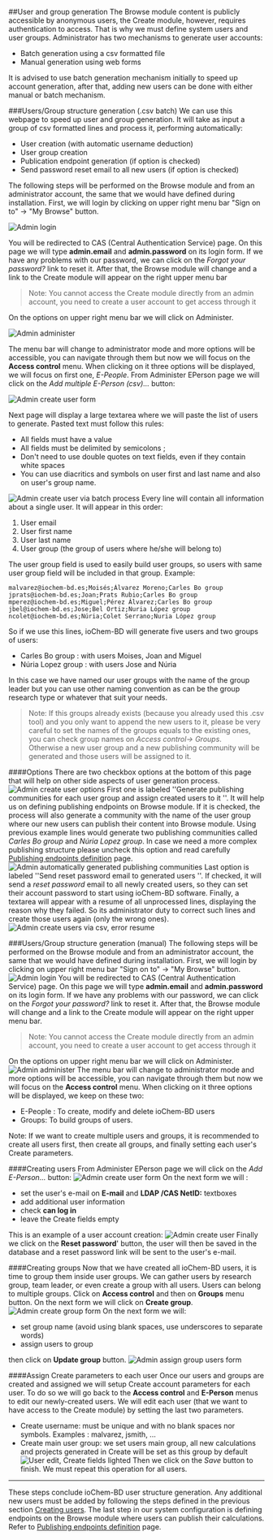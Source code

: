 ##User and group generation
<span id="useraccountgeneration"></span> The Browse module content is publicly accessible by anonymous users, the Create module, however, requires authentication to access. That is why we must define system users and user groups.
Administrator has two mechanisms to generate user accounts:

* Batch generation using a csv formatted file
* Manual generation using web forms

It is advised to use batch generation mechanism initially to speed up account generation, after that, adding new users can be done with either manual or batch mechanism.
<span id="batch"></span>

###Users/Group structure generation (.csv batch)
We can use this webpage to speed up user and group generation. It will take as input a group of csv formatted lines and process it, performing automatically:

* User creation (with automatic username deduction)
* User group creation
* Publication endpoint generation (if option is checked)
* Send password reset email to all new users (if option is checked)

The following steps will be performed on the Browse module and from an administrator account, the same that we would have defined during installation.
First, we will login by clicking on upper right menu bar "Sign on to" -&gt; "My Browse" button.

![Admin login](/images/First_login.png)

You will be redirected to CAS (Central Authentication Service) page.
On this page we will type **admin.email** and **admin.password** on its login form. If we have any problems with our password, we can click on the *Forgot your password?* link to reset it.
After that, the Browse module will change and a link to the Create module will appear on the right upper menu bar

>Note: You cannot access the Create module directly from an admin account, you need to create a user account to get access through it

On the options on upper right menu bar we will click on Administer.

![Admin administer](/images/Admin_administer.png)

The menu bar will change to administrator mode and more options will be accessible, you can navigate through them but now we will focus on the **Access control** menu.
When clicking on it three options will be displayed, we will focus on first one, *E-People*.
From Administer EPerson page we will click on the *Add multiple E-Person (csv)...* button:

![Admin create user form](/images/Admin_createuser.png)

Next page will display a large textarea where we will paste the list of users to generate. Pasted text must follow this rules:

* All fields must have a value
* All fields must be delimited by semicolons ;
* Don't need to use double quotes on text fields, even if they contain white spaces
* You can use diacritics and symbols on user first and last name and also on user's group name.

![Admin create user via batch process](/images/Admin_createuser_csv.png)
Every line will contain all information about a single user. It will appear in this order:

1. User email
2. User first name
3. User last name
4. User group (the group of users where he/she will belong to)

The user group field is used to easily build user groups, so users with same user group field will be included in that group. Example:

```code
malvarez@iochem-bd.es;Moisés;Álvarez Moreno;Carles Bo group
jprats@iochem-bd.es;Joan;Prats Rubio;Carles Bo group
mperez@iochem-bd.es;Miguel;Pérez Álvarez;Carles Bo group
jbel@iochem-bd.es;Jose;Bel Ortiz;Nuria López group
ncolet@iochem-bd.es;Núria;Colet Serrano;Nuria López group
```

So if we use this lines, ioChem-BD will generate five users and two groups of users:

* Carles Bo group : with users Moises, Joan and Miguel
* Núria Lopez group : with users Jose and Núria

In this case we have named our user groups with the name of the group leader but you can use other naming convention as can be the group research type or whatever that suit your needs.

> Note: If this groups already exists (because you already used this .csv tool) and you only want to append the new users to it, please be very careful to set the names of the groups equals to the existing ones, you can check group names on *Access control-&gt; Groups*.
<br/>Otherwise a new user group and a new publishing community will be generated and those users will be assigned to it.


####Options
There are two checkbox options at the bottom of this page that will help on other side aspects of user generation process.
![Admin create user options](/images/Admin_createuser_csv_options.png)
First one is labeled ''Generate publishing communities for each user group and assign created users to it ''. It will help us on defining publishing endpoints on Browse module. If it is checked, the process will also generate a community with the name of the user group where our new users can publish their content into Browse module. Using previous example lines would generate two publishing communities called *Carles Bo group* and *Núria Lopez group*.
In case we need a more complex publishing structure please uncheck this option and read carefully [Publishing endpoints definition](/installation/Publishing_endpoints_definition.md) page.
![Admin automatically generated publishing communities](/images/Admin_createuser_csv_community.png)
Last option is labeled ''Send reset password email to generated users ''. If checked, it will send a *reset password* email to all newly created users, so they can set their account password to start using ioChem-BD software. Finally, a textarea will appear with a resume of all unprocessed lines, displaying the reason why they failed. So its administrator duty to correct such lines and create those users again (only the wrong ones).
![Admin create users via csv, error resume](/images/Admin_createuser_csv_error_resume.png)

###Users/Group structure generation (manual)
The following steps will be performed on the Browse module and from an administrator account, the same that we would have defined during installation.
First, we will login by clicking on upper right menu bar "Sign on to" -&gt; "My Browse" button.
![Admin login](/images/First_login.png)
You will be redirected to CAS (Central Authentication Service) page.
On this page we will type **admin.email** and **admin.password** on its login form. If we have any problems with our password, we can click on the *Forgot your password?* link to reset it.
After that, the Browse module will change and a link to the Create module will appear on the right upper menu bar.

>Note: You cannot access the Create module directly from an admin account, you need to create a user account to get access through it

On the options on upper right menu bar we will click on Administer.
![Admin administer](/images/Admin_administer.png)
The menu bar will change to administrator mode and more options will be accessible, you can navigate through them but now we will focus on the **Access control** menu.
When clicking on it three options will be displayed, we keep on these two:
* E-People : To create, modify and delete ioChem-BD users
* Groups: To build groups of users.

Note: If we want to create multiple users and groups, it is recommended to create all users first, then create all groups, and finally setting each user's Create parameters.

####Creating users
<span id="users"></span> From Administer EPerson page we will click on the *Add E-Person...* button:
![Admin create user form](/images/Admin_createuser.png) On the next form we will :

* set the user's e-mail on **E-mail** and **LDAP /CAS NetID:** textboxes
* add additional user information
* check **can log in**
* leave the Create fields empty

This is an example of a user account creation:
![Admin create user](/images/Admin_createuser2.png)
Finally we click on the **Reset password**' button, the user will then be saved in the database and a reset password link will be sent to the user's e-mail.

####Creating groups
Now that we have created all ioChem-BD users, it is time to group them inside user groups.
We can gather users by research group, team leader, or even create a group with all users. Users can belong to multiple groups.
Click on **Access control** and then on **Groups** menu button. On the next form we will click on **Create group**.
![Admin create group form](/images/Admin_creategroup.png) On the next form we will:
* set group name (avoid using blank spaces, use underscores to separate words)
* assign users to group

then click on **Update group** button.
![Admin assign group users form](/images/Admin_creategroup2.png)

####Assign Create parameters to each user
Once our users and groups are created and assigned we will setup Create account parameters for each user.
To do so we will go back to the **Access control** and **E-Person** menus to edit our newly-created users.
We will edit each user (that we want to have access to the Create module) by setting the last two parameters.
* Create username: must be unique and with no blank spaces nor symbols. Examples : malvarez, jsmith, ...
* Create main user group: we set users main group, all new calculations and projects generated in Create will be set as this group by default
![User edit, Create fields lighted](/images/Admin_createuser3.png) Then we click on the *Save* button to finish. We must repeat this operation for all users.

------------------------------------------------------------------------

These steps conclude ioChem-BD user structure generation. Any additional new users must be added by following the steps defined in the previous section [Creating users](/#users).
The last step in our system configuration is defining endpoints on the Browse module where users can publish their calculations. Refer to [Publishing endpoints definition](/installation/Publishing_endpoints_definition.md) page.